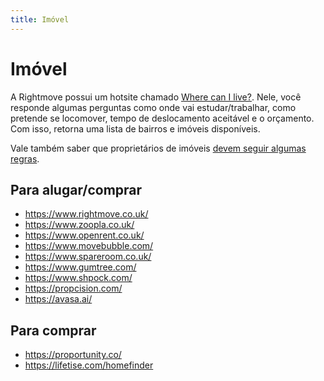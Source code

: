 ```yaml
---
title: Imóvel
---
```


# Imóvel

A Rightmove possui um hotsite chamado [Where can I live?](https://where.rightmove.co.uk). Nele, você responde algumas perguntas como onde vai estudar/trabalhar, como pretende se locomover, tempo de deslocamento aceitável e o orçamento. Com isso, retorna uma lista de bairros e imóveis disponíveis.

Vale também saber que proprietários de imóveis [devem seguir algumas regras](https://landlords.org.uk/news-campaigns/news/tenant-fees-bill-provisions-come-effect-june-2019).

## Para alugar/comprar

* https://www.rightmove.co.uk/
* https://www.zoopla.co.uk/
* https://www.openrent.co.uk/
* https://www.movebubble.com/
* https://www.spareroom.co.uk/
* https://www.gumtree.com/
* https://www.shpock.com/
* https://propcision.com/
* https://avasa.ai/

## Para comprar

* https://proportunity.co/
* https://lifetise.com/homefinder
